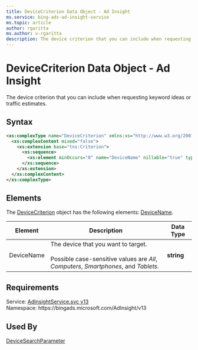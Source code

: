 ```yaml
---
title: DeviceCriterion Data Object - Ad Insight
ms.service: bing-ads-ad-insight-service
ms.topic: article
author: rgaritta
ms.author: v-rgaritta
description: The device criterion that you can include when requesting keyword ideas or traffic estimates.
---
```

# DeviceCriterion Data Object - Ad Insight
The device criterion that you can include when requesting keyword ideas or traffic estimates.

## Syntax
```xml
<xs:complexType name="DeviceCriterion" xmlns:xs="http://www.w3.org/2001/XMLSchema">
  <xs:complexContent mixed="false">
    <xs:extension base="tns:Criterion">
      <xs:sequence>
        <xs:element minOccurs="0" name="DeviceName" nillable="true" type="xs:string" />
      </xs:sequence>
    </xs:extension>
  </xs:complexContent>
</xs:complexType>
```

## <a name="elements"></a>Elements

The [DeviceCriterion](devicecriterion.md) object has the following elements: [DeviceName](#devicename).

|Element|Description|Data Type|
|-----------|---------------|-------------|
|<a name="devicename"></a>DeviceName|The device that you want to target.<br/><br/>Possible case-sensitive values are *All*, *Computers*, *Smartphones*, and *Tablets*.|**string**|

## Requirements
Service: [AdInsightService.svc v13](https://adinsight.api.bingads.microsoft.com/Api/Advertiser/AdInsight/v13/AdInsightService.svc)  
Namespace: https\://bingads.microsoft.com/AdInsight/v13  

## Used By
[DeviceSearchParameter](devicesearchparameter.md)  
